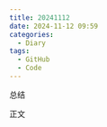 ```yaml
---
title: 20241112
date: 2024-11-12 09:59
categories:
  - Diary
tags:
  - GitHub
  - Code
---
```


总结

<!--more-->

正文